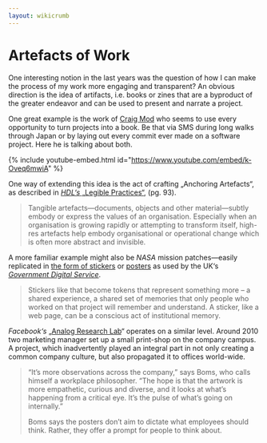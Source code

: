 ```yaml
---
layout: wikicrumb 
---
```

# Artefacts of Work

One interesting notion in the last years was the question of how I can make the process of my work more engaging and transparent? An obvious direction is the idea of artifacts, i.e. books or zines that are a byproduct of the greater endeavor and can be used to present and narrate a project.

One great example is the work of [Craig Mod][1] who seems to use every opportunity to turn projects into a book. Be that via SMS during long walks through Japan or by laying out every commit ever made on a software project. Here he is talking about both.

{% include youtube-embed.html id="https://www.youtube.com/embed/k-Oveq6mwiA" %}

One way of extending this idea is the act of crafting „Anchoring Artefacts“, as described in [_HDL‘s_ „Legible Practices“][2], (pg. 93).

> Tangible artefacts—documents, objects and other material—subtly embody or express the values of an organisation. Especially when an organisation is growing rapidly or attempting to transform itself, high-res artefacts help embody organisational or operational change which is often more abstract and invisible.

A more familiar example might also be _NASA_ mission patches—easily replicated in [the form of stickers][3] or [posters][4] as used by the UK‘s _[Government Digital Service][5]_.

> Stickers like that become tokens that represent something more – a shared experience, a shared set of memories that only people who worked on that project will remember and understand. A sticker, like a web page, can be a conscious act of institutional memory.

_Facebook‘s_ „[Analog Research Lab][6]“ operates on a similar level. Around 2010 two marketing manager set up a small print-shop on the company campus. A project, which inadvertently played an integral part in not only creating a common company culture, but also propagated it to offices world-wide.

> “It’s more observations across the company,” says Boms, who calls himself a workplace philosopher. “The hope is that the artwork is more empathetic, curious and diverse, and it looks at what’s happening from a critical eye. It’s the pulse of what’s going on internally.”  
> 
> Boms says the posters don’t aim to dictate what employees should think.  Rather, they offer a prompt for people to think about.

[1]:	https://twitter.com/craigmod
[2]:	http://helsinkidesignlab.org/pages/legible-practises.html
[3]:	https://gilest.org/2017/stickers/
[4]:	https://gilest.org/2018/posters/
[5]:	https://gds.blog.gov.uk/
[6]:	https://outofoffice.room.com/inside-facebook-analog-research-lab/